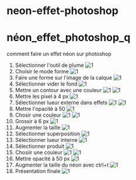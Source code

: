# neon-effet-photoshop
# néon_effet_photoshop_q
comment faire un effet néon sur photoshop

1. Sélectionner l'outil de plume
![1](media/capture1.PNG)
2. Choisir le mode forme
![1](media/capture2.png)
3. Faire une forme sur l'image de la calque
![1](media/capture3.png)
4. Sélectionner vider le fond
![1](media/capture4.png)
5. Mettre un contour avec une couleur
![1](media/capture5.png)
![1](media/capture5.5.png)
6. Mettre les pixel à 4 px
![1](media/capture6.png)
7. Sélectionner lueur externe dans effets
![1](media/capture7.png)
![1](media/capture7.5.png)
8. Mettre l'opacité à 50
![1](media/capture8.png)
9. Chosir une couleur
![1](media/capture9.png)
![1](media/capture9.5.png)
10. Grossir à 6 px
![1](media/capture10.png)
11. Augmenter la taille
![1](media/capture11.png)
12. Sélectionner superposition
![1](media/capture12.png)
13. Sélectionner lueur interne
![1](media/capture13.png)
14. Sélectionner produit
![1](media/capture14.png)
15. Chosiir une couleur
![1](media/capture15.png)
![1](media/capture16.png)
16. Mettre opacité à 50 px
![1](media/capture17.png)
17. Augmenter la taille du néon avec ctrl+t
![1](media/capture18.png)
18. Présentation finale
![1](media/cc.jpg)
